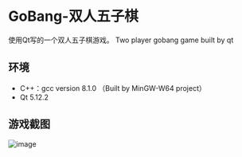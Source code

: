 # GoBang-双人五子棋
使用Qt写的一个双人五子棋游戏。
Two player gobang game built by qt 

## 环境
* C++：gcc version 8.1.0 （Built by MinGW-W64 project）
* Qt 5.12.2

## 游戏截图
![image](https://github.com/Xyh4ng/GoBang--/assets/66863621/702cbba3-9771-427d-ad53-65d6f2729edf)
